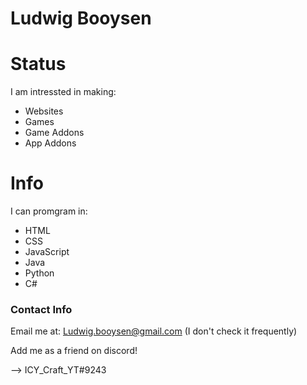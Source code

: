 
<h1>Ludwig Booysen</h1>

<h1>Status</h1>

<p>I am intressted in making:</p>
<ul>
  <li>Websites</li>
  <li>Games</li>
  <li>Game Addons</li>
  <li>App Addons</li>
</ul>

<h1>Info</h1>
<p>I can promgram in:</p>
<ul>
  <li>HTML</li>
  <li>CSS</li>
  <li>JavaScript</li>
  <li>Java</li>
  <li>Python</li>
  <li>C#</li>
</ul>
<h3>Contact Info</h3>

<p>Email me at: <a href = "mailto: ludwig.booysen@gmail.com">Ludwig.booysen@gmail.com</a> (I don't check it frequently)</p>

<p>Add me as a friend on discord!</p>
<p> --> ICY_Craft_YT#9243 </p>

<!--
<h3>My Github Website</h3>
<a href="https://LudwigBooysen.github.io">Ludwig Booysen</a>
-->
